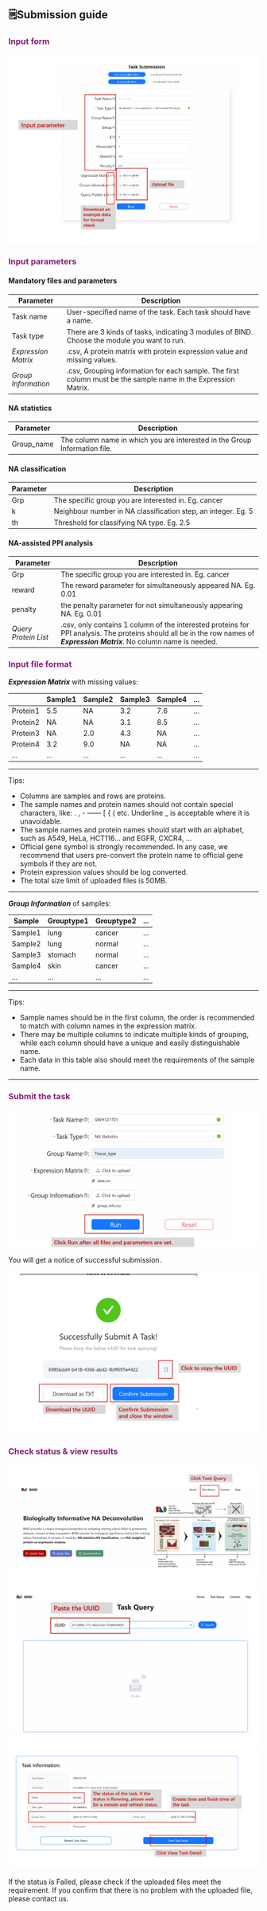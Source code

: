 ## 🗒️Submission guide

### <font color= #871F78>Input form</font>
<img src="./imgs/input2.png">

### <font color= #871F78>Input parameters</font>

#### Mandatory files and parameters

| Parameter | Description |
| ---       | ---         |
| Task name |  User-specified name of the task. Each task should have a name. |
| Task type | There are 3 kinds of tasks, indicating 3 modules of BIND. Choose the module you want to run.|
| *Expression Matrix* | .csv, A protein matrix with protein expression value and missing values.|
| *Group Information* | .csv, Grouping information for each sample. The first column must be the sample name in the Expression Matrix.|

#### NA statistics
| Parameter | Description |
| ---       | ---         |
| Group_name | The column name in which you are interested in the Group Information file. |

#### NA classification
| Parameter | Description |
| ---       | ---         |
| Grp |  The specific group you are interested in. Eg. cancer |
| k   |  Neighbour number in NA classification step, an integer. Eg. 5 |
| th  |  Threshold for classifying NA type. Eg. 2.5 |

#### NA-assisted PPI analysis
| Parameter | Description |
| ---       | ---         |
| Grp |  The specific group you are interested in. Eg. cancer |
| reward | The reward parameter for simultaneously appeared NA. Eg. 0.01 |
| penalty   |  the penalty parameter for not simultaneously appearing NA. Eg. 0.01 |
| *Query Protein List*  |  .csv, only contains 1 column of the interested proteins for PPI analysis. The proteins should all be in the row names of ***Expression Matrix***. No column name is needed. |


### <font color= #871F78>Input file format</font>

***Expression Matrix*** with missing values:

|          | Sample1 | Sample2 | Sample3 | Sample4| ... |
| ---      | ---     | ---     | ---     | ---    | --- |
| Protein1 | 5.5     | NA      | 3.2     | 7.6    | ... |
| Protein2 | NA      | NA      | 3.1     | 8.5    | ... |
| Protein3 | NA      | 2.0     | 4.3     | NA     | ... |
| Protein4 | 3.2     | 9.0     | NA      | NA     | ... |
| ...      | ...     |  ...    | ...     | ...    | ... |

---
Tips:

* Columns are samples and rows are proteins.
* The sample names and protein names should not contain special characters, like: . , - —— [ { ( etc. Underline _ is acceptable where it is unavoidable.
* The sample names and protein names should start with an alphabet, such as A549, HeLa, HCT116... and EGFR, CXCR4, ...
* Official gene symbol is strongly recommended. In any case, we recommend that users pre-convert the protein name to official gene symbols if they are not.
* Protein expression values should be log converted.
* The total size limit of uploaded files is 50MB.
---

***Group Information*** of samples:

| Sample  | Grouptype1 | Grouptype2 | ... |
| ---     | ---        | ---        | --- |
| Sample1 | lung       | cancer     | ... |
| Sample2 | lung       | normal     | ... |
| Sample3 | stomach    | normal     | ... |
| Sample4 | skin       | cancer     | ... |
| ...     | ...        | ...        | ... |

---
Tips:

* Sample names should be in the first column, the order is recommended to match with column names in the expression matrix.
* There may be multiple columns to indicate multiple kinds of grouping, while each column should have a unique and easily distinguishable name.
* Each data in this table also should meet the requirements of the sample name.
---

### <font color= #871F78>Submit the task</font>

<img src="./imgs/run.png">

You will get a notice of successful submission.

<img src="./imgs/tasksubmit.png">

### <font color= #871F78>Check status & view results</font>

<img src="./imgs/taskquery.png">

<img src="./imgs/pasteuuid.png">

<img src="./imgs/taskinfo.png">

If the status is Failed, please check if the uploaded files meet the requirement. If you confirm that there is no problem with the uploaded file, please contact us.